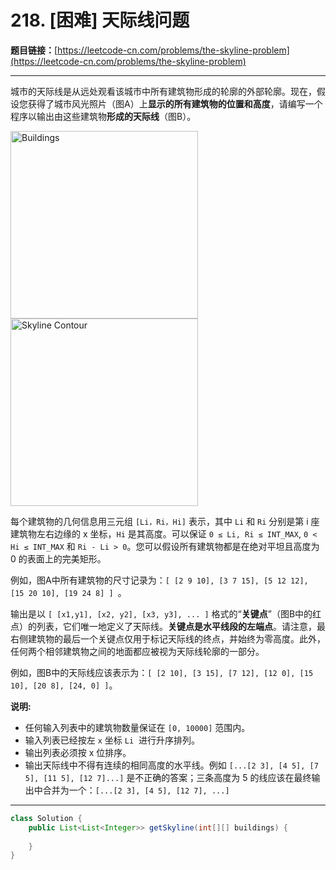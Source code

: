 # 218. [困难] 天际线问题

**题目链接：**[https://leetcode-cn.com/problems/the-skyline-problem](https://leetcode-cn.com/problems/the-skyline-problem)

---

<div class="content__1Y2H">
 <div class="notranslate">
  <p>城市的天际线是从远处观看该城市中所有建筑物形成的轮廓的外部轮廓。现在，假设您获得了城市风光照片（图A）上<strong>显示的所有建筑物的位置和高度</strong>，请编写一个程序以输出由这些建筑物<strong>形成的天际线</strong>（图B）。</p> 
  <p><a href="/static/images/problemset/skyline1.jpg"><img style="width: 300px;" src="/aliyun-lc-upload/uploads/2018/10/22/skyline1.png" alt="Buildings"> </a> <a href="/static/images/problemset/skyline2.jpg"> <img style="width: 300px;" src="/aliyun-lc-upload/uploads/2018/10/22/skyline2.png" alt="Skyline Contour"> </a></p> 
  <p>每个建筑物的几何信息用三元组&nbsp;<code>[Li，Ri，Hi]</code> 表示，其中 <code>Li</code> 和 <code>Ri</code> 分别是第 i 座建筑物左右边缘的 x 坐标，<code>Hi</code> 是其高度。可以保证&nbsp;<code>0 ≤ Li, Ri ≤ INT_MAX</code>,&nbsp;<code>0 &lt; Hi ≤ INT_MAX</code> 和 <code>Ri - Li &gt; 0</code>。您可以假设所有建筑物都是在绝对平坦且高度为 0 的表面上的完美矩形。</p> 
  <p>例如，图A中所有建筑物的尺寸记录为：<code>[ [2 9 10], [3 7 15], [5 12 12], [15 20 10], [19 24 8] ] </code>。</p> 
  <p>输出是以&nbsp;<code>[ [x1,y1], [x2, y2], [x3, y3], ... ]</code> 格式的“<strong>关键点</strong>”（图B中的红点）的列表，它们唯一地定义了天际线。<strong>关键点是水平线段的左端点</strong>。请注意，最右侧建筑物的最后一个关键点仅用于标记天际线的终点，并始终为零高度。此外，任何两个相邻建筑物之间的地面都应被视为天际线轮廓的一部分。</p> 
  <p>例如，图B中的天际线应该表示为：<code>[ [2 10], [3 15], [7 12], [12 0], [15 10], [20 8], [24, 0] ]</code>。</p> 
  <p><strong>说明:</strong></p> 
  <ul> 
   <li>任何输入列表中的建筑物数量保证在 <code>[0, 10000]</code>&nbsp;范围内。</li> 
   <li>输入列表已经按左&nbsp;<code>x</code> 坐标&nbsp;<code>Li</code>&nbsp; 进行升序排列。</li> 
   <li>输出列表必须按 x 位排序。</li> 
   <li>输出天际线中不得有连续的相同高度的水平线。例如 <code>[...[2 3], [4 5], [7 5], [11 5], [12 7]...]</code> 是不正确的答案；三条高度为 5 的线应该在最终输出中合并为一个：<code>[...[2 3], [4 5], [12 7], ...]</code></li> 
  </ul> 
 </div>
</div>

---

```java
class Solution {
    public List<List<Integer>> getSkyline(int[][] buildings) {
        
    }
}
```